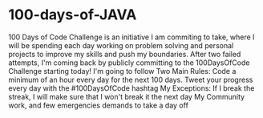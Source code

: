 # 100-days-of-JAVA
100 Days of Code Challenge is an initiative I am commiting to take, where I will be spending each day working on problem solving and personal projects to improve my skills and push my boundaries.  After two failed attempts, I'm coming back by publicly committing to the 100DaysOfCode Challenge starting today!  I'm going to follow Two Main Rules:  Code a minimum of an hour every day for the next 100 days. Tweet your progress every day with the #100DaysOfCode hashtag My Exceptions:  If I break the streak, I will make sure that I won't break it the next day My Community work, and few emergencies demands to take a day off
